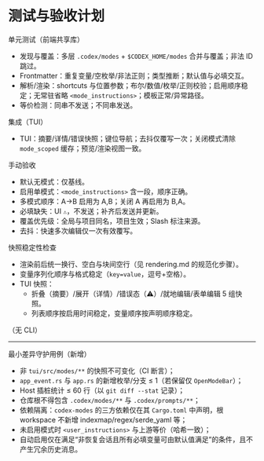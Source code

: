 # 测试与验收计划

单元测试（前端共享库）
- 发现与覆盖：多层 `.codex/modes` + `$CODEX_HOME/modes` 合并与覆盖；非法 ID 跳过。
- Frontmatter：重复变量/空枚举/非法正则；类型推断；默认值与必填交互。
- 解析/渲染：shortcuts 与位置参数；布尔/数值/枚举/正则校验；启用顺序稳定；无常驻省略 `<mode_instructions>`；模板正常/异常路径。
- 等价检测：同串不发送；不同串发送。

集成（TUI）
- TUI：摘要/详情/错误快照；键位导航；去抖仅覆写一次；关闭模式清除 `mode_scoped` 缓存；预览/渲染视图一致。

手动验收
- 默认无模式：仅基线。
- 启用单模式：`<mode_instructions>` 含一段，顺序正确。
- 多模式顺序：A→B 启用为 A,B；关闭 A 再启用为 B,A。
- 必填缺失：UI `⚠`，不发送；补齐后发送并更新。
- 覆盖优先级：全局与项目同名，项目生效；Slash 标注来源。
- 去抖：快速多次编辑仅一次有效覆写。

快照稳定性检查
- 渲染前后统一换行、空白与块间空行（见 rendering.md 的规范化步骤）。
- 变量序列化顺序与格式稳定（`key=value`，逗号+空格）。
- TUI 快照：
  - 折叠（摘要）/展开（详情）/错误态（⚠）/就地编辑/表单编辑 5 组快照。
  - 列表顺序按启用时间稳定，变量顺序按声明顺序稳定。

（无 CLI）

---

最小差异守护用例（新增）
- 非 `tui/src/modes/**` 的快照不可变化（CI 断言）；
- `app_event.rs` 与 `app.rs` 的新增枚举/分支 ≤ 1（若保留仅 `OpenModeBar`）；
- Host 插桩统计 ≤ 60 行（以 `git diff --stat` 记录）；
- 仓库根不得包含 `.codex/modes/**` 与 `.codex/prompts/**`；
- 依赖隔离：`codex-modes` 的三方依赖仅在其 `Cargo.toml` 中声明，根 workspace 不新增 indexmap/regex/serde_yaml 等；
- 未启用模式时 `<user_instructions>` 与上游等价（哈希一致）；
- 自动启用仅在满足“非恢复会话且所有必填变量可由默认值满足”的条件，且不产生冗余历史消息。
